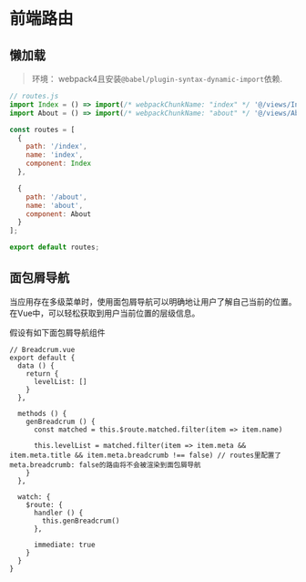 # 前端路由

## 懒加载

> 环境： webpack4且安装`@babel/plugin-syntax-dynamic-import`依赖.

``` js
// routes.js
import Index = () => import(/* webpackChunkName: "index" */ '@/views/Index');
import About = () => import(/* webpackChunkName: "about" */ '@/views/About');

const routes = [
  {
  	path: '/index',
  	name: 'index',
  	component: Index
  },

  {
  	path: '/about',
  	name: 'about',
  	component: About
  }
];

export default routes;
```

## 面包屑导航

当应用存在多级菜单时，使用面包屑导航可以明确地让用户了解自己当前的位置。
在Vue中，可以轻松获取到用户当前位置的层级信息。

假设有如下面包屑导航组件

``` vue
// Breadcrum.vue
export default {
  data () {
    return {
      levelList: []
    }
  },

  methods () {
    genBreadcrum () {
      const matched = this.$route.matched.filter(item => item.name)

      this.levelList = matched.filter(item => item.meta && item.meta.title && item.meta.breadcrumb !== false) // routes里配置了meta.breadcrumb: false的路由将不会被渲染到面包屑导航
    }
  },

  watch: {
    $route: {
      handler () {
        this.genBreadcrum()
      },

      immediate: true
    }
  }
}
```
